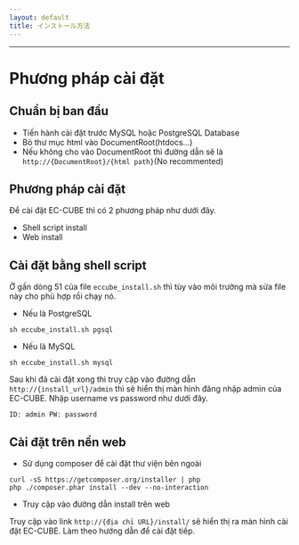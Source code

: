 ```yaml
---
layout: default
title: インストール方法
---
```


---

# Phương pháp cài đặt

## Chuẩn bị ban đầu

- Tiến hành cài đặt trước MySQL hoặc PostgreSQL Database
- Bỏ thư mục html vào DocumentRoot(htdocs...)
- Nếu không cho vào DocumentRoot thì đường dẫn sẽ là `http://{DocumentRoot}/{html path}`(No recommented)

## Phương pháp cài đặt

Để cài đặt EC-CUBE thì có 2 phương pháp như dưới đây.

- Shell script install
- Web install

## Cài đặt bằng shell script

Ở gần dòng 51 của file `eccube_install.sh` thì tùy vào môi trường mà sửa file này cho phù hợp rồi chạy nó.

- Nếu là PostgreSQL

```
sh eccube_install.sh pgsql
```

- Nếu là MySQL

```
sh eccube_install.sh mysql
```

Sau khi đã cài đặt xong thì truy cập vào đường dẫn `http://{install_url}/admin`
thì sẽ hiển thị màn hinh đăng nhập admin của EC-CUBE.
 Nhập username vs password như dưới đây.

`ID: admin PW: password`

## Cài đặt trên nền web

- Sử dụng composer để cài đặt thư viện bên ngoài

```
curl -sS https://getcomposer.org/installer | php
php ./composer.phar install --dev --no-interaction
```

- Truy cập vào đường dẫn install trên web

Truy cập vào link `http://{địa chỉ URL}/install/` sẽ hiển thị ra màn hình cài đặt EC-CUBE.
Làm theo hướng dẫn để cài đặt tiếp.




